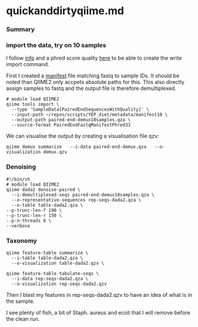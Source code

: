 # quickanddirtyqiime.md


### Summary

### import the data, try on 10 samples

I follow [info](https://docs.qiime2.org/2018.11/tutorials/importing/#manifest-file) and a phred score quality [here](https://www.drive5.com/usearch/manual/quality_score.html) to be able to create the write import command.

First I created a [manifest](metadata/manifest10) file matching fastq to sample IDs. It should be noted than QIIME2 only accpets absolute paths for this. This also directly assign samples to fastq and the output file is therefore demultiplexed.

```
# module load QIIME2
qiime tools import \
  --type 'SampleData[PairedEndSequencesWithQuality]' \
  --input-path ~/repos/scripts/YEP_diet/metadata/manifest10 \
  --output-path paired-end-demux10samples.qza \
  --source-format PairedEndFastqManifestPhred33
```
We can visualise the output by creating a visualisation file qzv:


```
qiime demux summarize   --i-data paired-end-demux.qza   --o-visualization demux.qzv
```

### Denoising

```
#!/bin/sh
# module load QIIME2
qiime dada2 denoise-paired \
  --i-demultiplexed-seqs paired-end-demux10samples.qza \
  --o-representative-sequences rep-seqs-dada2.qza \
  --o-table table-dada2.qza \
--p-trunc-len-f 190 \
--p-trunc-len-r 150 \
--p-n-threads 8 \
--verbose
```

### Taxonomy
```
qiime feature-table summarize \
  --i-table table-dada2.qza \
  --o-visualization table-dada2.qzv \

qiime feature-table tabulate-seqs \
  --i-data rep-seqs-dada2.qza \
  --o-visualization rep-seqs-dada2.qzv
 ```


Then I blast my features in rep-seqs-dada2.qzv to have an idea of what is in the sample.

I see plenty of fish, a bit of Staph. aureus and ecoli that I will remove before the clean run. 